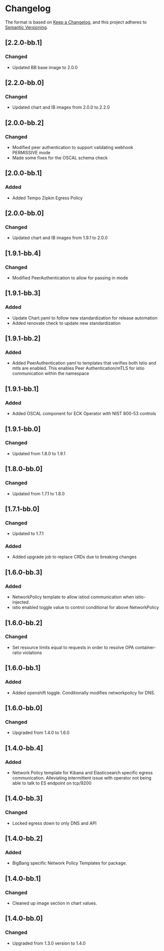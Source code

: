 # Changelog

The format is based on [Keep a Changelog](https://keepachangelog.com/en/1.0.0/), and this project adheres to [Semantic Versioning](https://semver.org/spec/v2.0.0.html).

## [2.2.0-bb.1]
### Changed
- Updated BB base image to 2.0.0

## [2.2.0-bb.0]
### Changed
- Updated chart and IB images from 2.0.0 to 2.2.0

## [2.0.0-bb.2]
### Changed
- Modified peer authentication to support validating webhook PERMISSIVE mode
- Made some fixes for the OSCAL schema check

## [2.0.0-bb.1]
### Added
- Added Tempo Zipkin Egress Policy

## [2.0.0-bb.0]
### Changed
- Updated chart and IB images from 1.9.1 to 2.0.0

## [1.9.1-bb.4]
### Changed
- Modified PeerAuthentication to allow for passing in mode

## [1.9.1-bb.3]
### Added
- Update Chart.yaml to follow new standardization for release automation
- Added renovate check to update new standardization

## [1.9.1-bb.2]
### Added
- Added PeerAuthentication yaml to templates that verifies both Istio and mtls are enabled.  This enables Peer Authentication/mTLS for istio communication within the namespace

## [1.9.1-bb.1]
### Added
- Added OSCAL component for ECK Operator with NIST 800-53 controls

## [1.9.1-bb.0]
### Changed
- Updated from 1.8.0 to 1.9.1

## [1.8.0-bb.0]
### Changed
- Updated from 1.7.1 to 1.8.0

## [1.7.1-bb.0]
### Changed
- Updated to 1.7.1
### Added
- Added upgrade job to replace CRDs due to breaking changes

## [1.6.0-bb.3]
### Added
- NetworkPolicy template to allow istiod communication when istio-injected.
- istio enabled toggle value to control conditional for above NetworkPolicy

## [1.6.0-bb.2]
### Changed
- Set resource limits equal to requests in order to resolve OPA container-ratio violations

## [1.6.0-bb.1]
### Added
- Added openshift toggle. Conditionally modifies networkpolicy for DNS.

## [1.6.0-bb.0]
### Changed
- Upgraded from 1.4.0 to 1.6.0

## [1.4.0-bb.4]
### Added
- Network Policy template for Kibana and Elasticsearch specific egress communication. Alleviating intermittent issue with operator not being able to talk to ES endpoint on tcp/9200

## [1.4.0-bb.3]
### Changed
- Locked egress down to only DNS and API

## [1.4.0-bb.2]
### Added
- BigBang specific Network Policy Templates for package.

## [1.4.0-bb.1]
### Changed
- Cleaned up image section in chart values.

## [1.4.0-bb.0]
### Changed
- Upgraded from 1.3.0 version to 1.4.0
